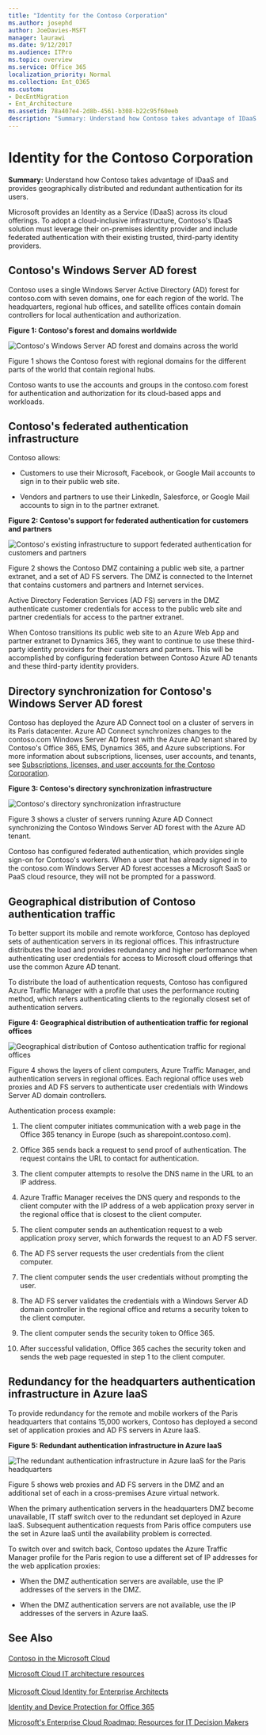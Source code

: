 ```yaml
---
title: "Identity for the Contoso Corporation"
ms.author: josephd
author: JoeDavies-MSFT
manager: laurawi
ms.date: 9/12/2017
ms.audience: ITPro
ms.topic: overview
ms.service: Office 365
localization_priority: Normal
ms.collection: Ent_O365
ms.custom:
- DecEntMigration
- Ent_Architecture
ms.assetid: 78a407e4-2d8b-4561-b308-b22c95f60eeb
description: "Summary: Understand how Contoso takes advantage of IDaaS and provides geographically distributed and redundant authentication for its users."
---
```


# Identity for the Contoso Corporation

 **Summary:** Understand how Contoso takes advantage of IDaaS and provides geographically distributed and redundant authentication for its users.
  
Microsoft provides an Identity as a Service (IDaaS) across its cloud offerings. To adopt a cloud-inclusive infrastructure, Contoso's IDaaS solution must leverage their on-premises identity provider and include federated authentication with their existing trusted, third-party identity providers.
  
## Contoso's Windows Server AD forest

Contoso uses a single Windows Server Active Directory (AD) forest for contoso.com with seven domains, one for each region of the world. The headquarters, regional hub offices, and satellite offices contain domain controllers for local authentication and authorization.
  
**Figure 1: Contoso's forest and domains worldwide**

![Contoso's Windows Server AD forest and domains across the world](images/Contoso_Poster/Contoso_WW_ID.png)
  
Figure 1 shows the Contoso forest with regional domains for the different parts of the world that contain regional hubs.
  
Contoso wants to use the accounts and groups in the contoso.com forest for authentication and authorization for its cloud-based apps and workloads.
  
## Contoso's federated authentication infrastructure

Contoso allows:
  
- Customers to use their Microsoft, Facebook, or Google Mail accounts to sign in to their public web site.
    
- Vendors and partners to use their LinkedIn, Salesforce, or Google Mail accounts to sign in to the partner extranet.
    
**Figure 2: Contoso's support for federated authentication for customers and partners**

![Contoso's existing infrastructure to support federated authentication for customers and partners](images/Contoso_Poster/Federated_ID.png)
  
Figure 2 shows the Contoso DMZ containing a public web site, a partner extranet, and a set of AD FS servers. The DMZ is connected to the Internet that contains customers and partners and Internet services.
  
Active Directory Federation Services (AD FS) servers in the DMZ authenticate customer credentials for access to the public web site and partner credentials for access to the partner extranet.
  
When Contoso transitions its public web site to an Azure Web App and partner extranet to Dynamics 365, they want to continue to use these third-party identity providers for their customers and partners. This will be accomplished by configuring federation between Contoso Azure AD tenants and these third-party identity providers.
  
## Directory synchronization for Contoso's Windows Server AD forest

Contoso has deployed the Azure AD Connect tool on a cluster of servers in its Paris datacenter. Azure AD Connect synchronizes changes to the contoso.com Windows Server AD forest with the Azure AD tenant shared by Contoso's Office 365, EMS, Dynamics 365, and Azure subscriptions. For more information about subscriptions, licenses, user accounts, and tenants, see [Subscriptions, licenses, and user accounts for the Contoso Corporation](subscriptions-licenses-and-user-accounts-for-the-contoso-corporation.md).
  
**Figure 3: Contoso's directory synchronization infrastructure**

![Contoso's directory synchronization infrastructure](images/Contoso_Poster/DirSync.png)
  
Figure 3 shows a cluster of servers running Azure AD Connect synchronizing the Contoso Windows Server AD forest with the Azure AD tenant.
  
Contoso has configured federated authentication, which provides single sign-on for Contoso's workers. When a user that has already signed in to the contoso.com Windows Server AD forest accesses a Microsoft SaaS or PaaS cloud resource, they will not be prompted for a password.
  
## Geographical distribution of Contoso authentication traffic

To better support its mobile and remote workforce, Contoso has deployed sets of authentication servers in its regional offices. This infrastructure distributes the load and provides redundancy and higher performance when authenticating user credentials for access to Microsoft cloud offerings that use the common Azure AD tenant.
  
To distribute the load of authentication requests, Contoso has configured Azure Traffic Manager with a profile that uses the performance routing method, which refers authenticating clients to the regionally closest set of authentication servers. 
  
**Figure 4: Geographical distribution of authentication traffic for regional offices**

![Geographical distribution of Contoso authentication traffic for regional offices](images/Contoso_Poster/Auth_GeoDist.png)
  
Figure 4 shows the layers of client computers, Azure Traffic Manager, and authentication servers in regional offices. Each regional office uses web proxies and AD FS servers to authenticate user credentials with Windows Server AD domain controllers.
  
Authentication process example:
  
1. The client computer initiates communication with a web page in the Office 365 tenancy in Europe (such as sharepoint.contoso.com).
    
2. Office 365 sends back a request to send proof of authentication. The request contains the URL to contact for authentication.
    
3. The client computer attempts to resolve the DNS name in the URL to an IP address.
    
4. Azure Traffic Manager receives the DNS query and responds to the client computer with the IP address of a web application proxy server in the regional office that is closest to the client computer.
    
5.  The client computer sends an authentication request to a web application proxy server, which forwards the request to an AD FS server.
    
6. The AD FS server requests the user credentials from the client computer.
    
7. The client computer sends the user credentials without prompting the user.
    
8. The AD FS server validates the credentials with a Windows Server AD domain controller in the regional office and returns a security token to the client computer.
    
9. The client computer sends the security token to Office 365.
    
10. After successful validation, Office 365 caches the security token and sends the web page requested in step 1 to the client computer.
    
## Redundancy for the headquarters authentication infrastructure in Azure IaaS

To provide redundancy for the remote and mobile workers of the Paris headquarters that contains 15,000 workers, Contoso has deployed a second set of application proxies and AD FS servers in Azure IaaS.
  
**Figure 5: Redundant authentication infrastructure in Azure IaaS**

![The redundant authentication infrastructure in Azure IaaS for the Paris headquarters](images/Contoso_Poster/Paris_Auth_Redun.png)
  
Figure 5 shows web proxies and AD FS servers in the DMZ and an additional set of each in a cross-premises Azure virtual network.
  
When the primary authentication servers in the headquarters DMZ become unavailable, IT staff switch over to the redundant set deployed in Azure IaaS. Subsequent authentication requests from Paris office computers use the set in Azure IaaS until the availability problem is corrected.
  
To switch over and switch back, Contoso updates the Azure Traffic Manager profile for the Paris region to use a different set of IP addresses for the web application proxies:
  
- When the DMZ authentication servers are available, use the IP addresses of the servers in the DMZ.
    
- When the DMZ authentication servers are not available, use the IP addresses of the servers in Azure IaaS.
    
## See Also

#### 

[Contoso in the Microsoft Cloud](contoso-in-the-microsoft-cloud.md)
  
[Microsoft Cloud IT architecture resources](microsoft-cloud-it-architecture-resources.md)
#### 

[Microsoft Cloud Identity for Enterprise Architects](http://aka.ms/cloudarchidentity)
  
[Identity and Device Protection for Office 365](http://aka.ms/o365protect_device)
  
[Microsoft's Enterprise Cloud Roadmap: Resources for IT Decision Makers](https://sway.com/FJ2xsyWtkJc2taRD)

